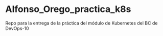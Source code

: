 # Alfonso_Orego_practica_k8s
Repo para la entrega de la práctica del módulo de Kubernetes del BC de DevOps-10
